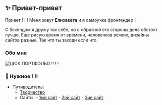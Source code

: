 ## ✨ Привет-привет
Привет ! ! ! Меня зовут **Елизавета** и я самоучка фронтендер ! 

С бэкендом я дружу так себе, но с обратной его стороны дела обстоят лучше. Еще рисую время от времени, человечков всяких, дизайны сайтов разные. Так что ты заходи если что.
### Обо мне 
![ШОК ПОРТФОЛЬО !! ! !](https://github.com/user-attachments/assets/91642296-9e08-4e27-be7a-c64243f9d78f)
### 💬 Нужное ! !!  
- Путиводитель: 
	- [Творчество](https://github.com/users/utoyasha/projects/2/views/1 "Моё хобби")
   	- Сайты:
          	- [1ый сайт](https://github.com/utoyasha/website-figure)
          	- [2ой сайт](https://github.com/utoyasha/house_website)
          	- [3ий сайт](https://github.com/utoyasha/sketch_website)

<!--
**utoyasha/utoyasha** is a ✨ _special_ ✨ repository because its `README.md` (this file) appears on your GitHub profile.

Here are some ideas to get you started:

- 🔭 I’m currently working on ...
- 🌱 I’m currently learning ...
- 👯 I’m looking to collaborate on ...
- 🤔 I’m looking for help with ...
- 💬 Ask me about ...
- 📫 How to reach me: ...
- 😄 Pronouns: ...
- ⚡ Fun fact: ...
-->

